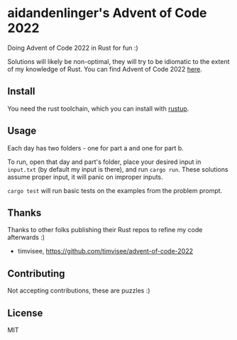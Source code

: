 # aidandenlinger's Advent of Code 2022

Doing Advent of Code 2022 in Rust for fun :)

Solutions will likely be non-optimal, they will try to be idiomatic to the
extent of my knowledge of Rust. You can find Advent of Code 2022
[here](https://adventofcode.com/2022).

## Install
You need the rust toolchain, which you can install with
[rustup](https://rustup.rs/).

## Usage
Each day has two folders - one for part a and one for part b.

To run, open that day and part's folder, place your desired input in `input.txt`
(by default my input is there), and run `cargo run`. These solutions assume
proper input, it will panic on improper inputs.

`cargo test` will run basic tests on the examples from the problem prompt.

## Thanks
Thanks to other folks publishing their Rust repos to refine my code afterwards :)

- timvisee, <https://github.com/timvisee/advent-of-code-2022>

## Contributing
Not accepting contributions, these are puzzles :)

## License
MIT
